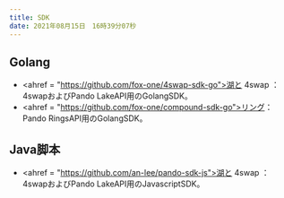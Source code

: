 ```yaml
---
title: SDK
date: 2021年08月15日　16時39分07秒
---
```


## Golang

- <ahref = "https://github.com/fox-one/4swap-sdk-go">湖と 4swap </a>：4swapおよびPando LakeAPI用のGolangSDK。
- <ahref = "https://github.com/fox-one/compound-sdk-go">リング</a>：Pando RingsAPI用のGolangSDK。

## Java脚本

- <ahref = "https://github.com/an-lee/pando-sdk-js">湖と 4swap </a>：4swapおよびPando LakeAPI用のJavascriptSDK。


